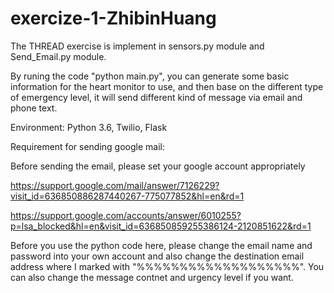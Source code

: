 # exercize-1-ZhibinHuang



The THREAD exercise is implement in sensors.py module and Send_Email.py module.


By runing the code "python main.py", you can generate some basic information for the heart monitor to use, and then base on the different type of emergency level, it will send different kind of message via email and phone text.


Environment: Python 3.6, Twilio, Flask


Requirement for sending google mail:

Before sending the email, please set your google account appropriately

https://support.google.com/mail/answer/7126229?visit_id=636850886287440267-775077852&hl=en&rd=1

https://support.google.com/accounts/answer/6010255?p=lsa_blocked&hl=en&visit_id=636850859255386124-2120851622&rd=1

Before you use the python code here, please change the email name and password into your own account and also change the destination email address where I marked with "%%%%%%%%%%%%%%%%%%%". You can also change the message contnet and urgency level if you want.

